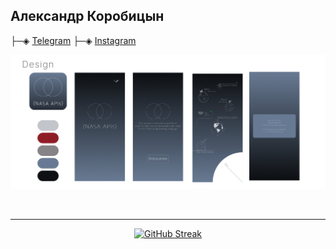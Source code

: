 
## Александр Коробицын

├─◈ <a href="https://twitter.com/thewhiteh4t">Telegram</a>
├─◈ <a href="https://www.youtube.com/c/thewhiteh4t">Instagram</a>


</pre>



<div id="header" align="center">
  
  


![Image alt](https://github.com/iamkorobitsyn/iamkorobitsyn/blob/main/Design.png)
  
  <img src="https://komarev.com/ghpvc/?username=iamkorobok-github-username&style=flat-square&color=blue" alt=""/>
</div>

<div align="center">

</div>

---

<div id="header" align="center">


[![GitHub Streak](https://github-readme-streak-stats.herokuapp.com/?user=iamkorobitsyn)](https://git.io/streak-stats)


</div>

